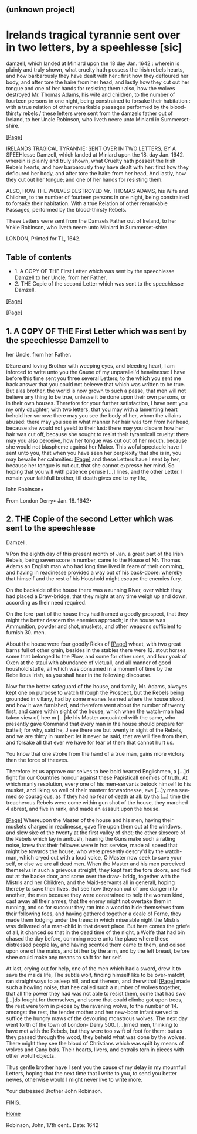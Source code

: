 ## (unknown project)

# Irelands tragical tyrannie sent over in two letters, by a speehlesse [sic]
damzell, which landed at Miniard upon the 18 day Jan. 1642 : wherein is
plainly and truly shown, what cruelty hath possess the Irish rebels hearts,
and how barbarously they have dealt with her : first how they defloured her
body, and after tore the haire from her head, and lastly how they cut out her
tongue and one of her hands for resisting them : also, how the wolves
destroyed Mr. Thomas Adams, his wife and children, to the number of fourteen
persons in one night, being constrained to forsake their habitation : with a
true relation of other remarkable passages performed by the blood-thirsty
rebels / these letters were sent from the damzels father out of Ireland, to
her Uncle Robinson, who liveth neere unto Miniard in Summerset-shire.

[[Page]](http://eebo.chadwyck.com/downloadtiff?vid=65114&page=1)

IRELANDS TRAGICAL TYRANNIE: SENT OVER IN TWO LETTERS, BY A SPEEH­lesse
Damzell, which landed at Miniard upon the 18. day Jan. 1642. wherein is
plainly and truly shown, what Cruel­ty hath possest the Irish Rebels hearts,
and how barba­rously they have dealt with her: first how they defloured her
body, and after tore the haire from her head, And lastly, how they cut out her
tongue; and one of her hands for resi­sting them.

ALSO, HOW THE WOLVES DESTROYED Mr. THO­MAS ADAMS, his Wife and Children, to
the number of fourteen persons in one night, being constrained to forsake
their habitation. With a true Relation of other remarkable Passages, performed
by the blood-thirsty Rebels.

These Letters were sent from the Damzels Father out of Ireland, to her Vnkle
Robinson, who liveth neere unto Miniard in Summerset-shire.

LONDON, Printed for TL, 1642.

## Table of contents

  * 1\. A COPY OF THE First Letter which was sent by the speechlesse Damzell to her Uncle, from her Father.
  * 2\. THE Copie of the second Letter which was sent to the speechlesse Damzell.

[[Page]](http://eebo.chadwyck.com/downloadtiff?vid=65114&page=2)

[[Page]](http://eebo.chadwyck.com/downloadtiff?vid=65114&page=2)

## 1\. A COPY OF THE First Letter which was sent by the speechlesse Damzell to
her Uncle, from her Father.

DEare and loving Brother with weeping eyes, and bleeding heart, I am inforced
to write unto you the Cause of my unparallel'd heavi­nesse: I have before this
time sent you three several Letters; to the which you sent me back answer that
you could not beleeve that which was written to be true. But alas brother, the
world is now grown to such a passe, that men will not believe any thing to be
true, unlesse it be done upon their own persons, or in their own houses.
Therefore for your further satisfaction, I have sent you my only daugh­ter,
with two letters, that you may with a lamenting heart behold her sorrow: there
may you see the body of her, whom the villains abused: there may you see in
what manner her hair was torn from her head, because she would not yeeld to
their lust: there may you discern how her hair was cut off, be­cause she
sought to resist their tyrannicall cruelty: there may you also perceive, how
her tongue was cut out of her mouth, because she would not blas­pheme against
her Maker. This woful spectacle have I sent unto you, that when you have seen
her perple­xity that she is in, you may bewaile her calamities:
[[Page]](http://eebo.chadwyck.com/downloadtiff?vid=65114&page=3) and these
Letters haue I sent by her, because her tongue is cut out, that she cannot
expresse her mind. So hoping that you will with patience peruse  [...] lines,
and the other Letter. I remain your faithfull brother, till death gives end to
my life,

Iohn Robinson▪

From London Derry▪ Jan. 18. 1642▪

## 2\. THE Copie of the second Let­ter which was sent to the speech­lesse
Damzell.

VPon the eighth day of this present month of Jan. a great part of the Irish
Rebels, being se­ven score in number, came to the House of Mr. Tho­mas Adams
an English man who had long time li­ved in feare of their comming, and having
in readi­nesse provided a way out of his back-doore: where­by that himself and
the rest of his Houshold might escape the enemies fury.

On the backside of the house there was a running River, over which they had
placed a Draw-bridge, that they might at any time weigh up and down,
ac­cording as their need required.

On the fore-part of the house they had framed a goodly prospect, that they
might the better descern the enemies approach; in the house was Ammuniti­on,
powder and shot, muskets, and other weapons sufficient to furnish 30. men.

About the house were four goodly Ricks of
[[Page]](http://eebo.chadwyck.com/downloadtiff?vid=65114&page=3) wheat, with
two great barns full of other grain, be­sides in the stables there were 12.
stout horses some that belonged to the Plow, and some for other uses, and four
yoak of Oxen at the staul with abundance of victuall, and all manner of good
houshold stuffe, all which was consumed in a moment of time by the Rebellious
Irish, as you shall hear in the following discourse.

Now for the better safeguard of the house, and family, Mr. Adams, alwayes kept
one on purpose to watch through the Prospect, but the Rebels being grounded in
villany, had by some meanes learned where the house stood, and how it was
furnished, and therefore went about the number of twenty first, and came
within sight of the house, which when the watch-man had taken view of, hee m
[...]de his Master acquainted with the same, who presently gave Com­mand that
every man in the house should prepare for battell; for why, said he, J see
there are but twenty in sight of the Rebels, and we are thirty in number: let
it never be said, that we will flee from them, and forsake all that ever we
have for fear of them that cannot hurt us.

You know that one stroke from the hand of a true man, gains more victory then
the force of theeves.

Therefore let us approve our selves to bee bold hearted Englishmen, a [...]d
fight for our Countries ho­nour against these Papisticall enemies of truth. At
which manly resolution, every one of his men-ser­vants betook himself to his
musket, and liking so well of their masterr forwardnesse, eve [...]y man
see­med so couragious, as if they had no fear of death at all: by tha [...]
time the treacherous Rebels were come within gun shot of the house, they
marched 4 abrest, and five in rank, and made an assault upon the house.

[[Page]](http://eebo.chadwyck.com/downloadtiff?vid=65114&page=4) Whereupon the
Master of the house and his men, having their muskets charged in readinesse,
gave fire upon them out at the windows, and slew sixe of the twenty at the
first valley of shot; the other six­score of the Rebels which lay in ambush,
hearing the Guns make such a ratling noise, knew that their fel­lowes were in
hot service, made all speed that might be towards the house, who were
presently descry'd by the watch-man, which cryed out with a loud voice, O
Master now seek to save your self, or else we are all dead men. When the
Master and his men perceived themselvs in such a grievous streight, they kept
fast the fore doors, and fled out at the backe door, and some over the draw-
bridg, together with the Mistris and her Children, and the Maid-servants all
in generall, hoping thereby to save their lives. But see how they ran out of
one danger into another, the men because they were constrained to help the
wo­men kind, cast away all their armes, that the enemy might not overtake them
in running, and so for suc­cour they ran into a wood to hide themselves from
their following foes, and having gathered together a deale of Ferne, they made
them lodging under the trees: in which miserable night the Mistris was
de­livered of a man-child in that desert place. But here comes the griefe of
all, it chanced so that in the dead time of the night, a Wolfe that had bin
chased the day before, comming neere unto the place where these distressed
people lay, and having scented them came to them, and ceised upon one of the
maids, and bit her by the arm, and by the left breast, before shee could make
any means to shift for her self.

At last, crying out for help, one of the men which had a sword, drew it to
save the maids life, The subtle wolf, finding himself like to be over-matcht,
ran straightways to asleep hill, and sat thereon, and ther­withall
[[Page]](http://eebo.chadwyck.com/downloadtiff?vid=65114&page=4) made such a
howling noise, that hee called such a number of wolves together, that all the
power they had was not able to resist them, some that had swo [...]ds fought
for themselves, and some that could climbe got upon trees, the rest were torn
in pieces by the ravening wolvs, to the number of 14. amongst the rest, the
tender mother and her new-born infant served to suffice the hungry maws of the
devouring monstrous wolves. The next day went forth of the town of London-
Derry 500\.  [...]rmed men, thinking to have met with the Rebels, but they
were too swift of foot for them: but as they passed through the wood, they
beheld what was done by the wolves. There might they see the bloud of
Christians which was spilt by means of wolves and Cany bals. Their hearts,
livers, and entrails torn in pieces with other wofull objects.

Thus gentle brother have I sent you the cause of my delay in my mournfull
Letters, hoping that the next time that I write to you, to send you better
newes, otherwise would I might never live to write more.

Your distressed Brother John Robinson.

FINIS.

[Home](/)

Robinson, John, 17th cent.. Date: 1642  

